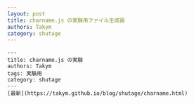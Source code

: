 ```yaml
---
layout: post
title: charname.js の実験用ファイル生成器
authors: Takym
category: shutage
---
```


<pre><code id="code">---
title: charname.js の実験
authors: Takym
tags: 実験用
category: shutage
---
[最新](https://takym.github.io/blog/shutage/charname.html)

</code></pre>

<script>
const code = document.getElementById("code");
for (let i = 0; i < charnames.length; ++i) {
	code.innerText += "**^" + charnames[i].name + "**\r\n";
}
</script>
